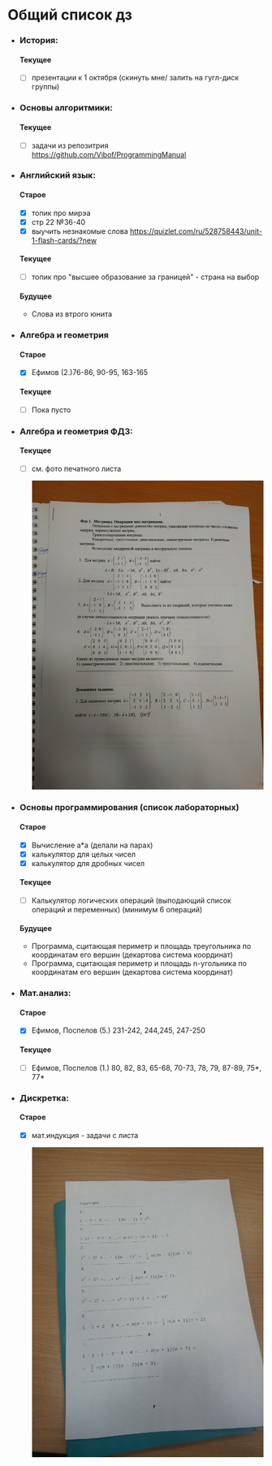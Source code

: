 # Общий список дз

- ### История:
    #### Текущее
	- [ ] презентации к 1 октября (скинуть мне/ залить на гугл-диск группы)
- ### Основы алгоритмики:
    #### Текущее
	- [ ] задачи из репозитрия https://github.com/Vibof/ProgrammingManual
- ### Английский язык:
    #### Старое
    - [x] топик про мирэа
    - [x] стр 22 №36-40 
    - [x] выучить незнакомые слова https://quizlet.com/ru/528758443/unit-1-flash-cards/?new
    #### Текущее
    - [ ] топик про "высшее образование за границей" - страна на выбор
    #### Будущее
    - Слова из втрого юнита
- ### Алгебра и геометрия 
    #### Старое
	- [x] Ефимов (2.)76-86, 90-95, 163-165
    #### Текущее
    - [ ] Пока пусто
- ### Алгебра и геометрия ФДЗ:
    #### Текущее
	- [ ] см. фото печатного листа

        ![линал ФДЗ](линал_ФДЗ_1.jpg)
- ### Основы программирования (список лабораторных)
    #### Старое
	- [x] Вычисление a*a (делали на парах)
	- [x] калькулятор для целых чисел  
	- [x] калькулятор для дробных чисел
    #### Текущее
	- [ ] Калькулятор логических операций (выподающий список операций и переменных) (минимум 6 операций)
    #### Будущее
	-  Программа, сцитающая периметр и площадь треугольника по координатам его вершин (декартова система координат)
	- Программа, сцитающая периметр и площадь n-угольника по координатам его вершин (декартова система координат)
- ### Мат.анализ:
    #### Старое
	- [x] Ефимов, Поспелов (5.) 231-242, 244,245, 247-250
    #### Текущее
	- [ ] Ефимов, Поспелов (1.) 80, 82, 83, 65-68, 70-73, 78, 79, 87-89, 75*, 77*  
- ### Дискретка:
    #### Старое
	- [x] мат.индукция - задачи с листа

        ![дискретка](дискретка_1.jpg)
    
